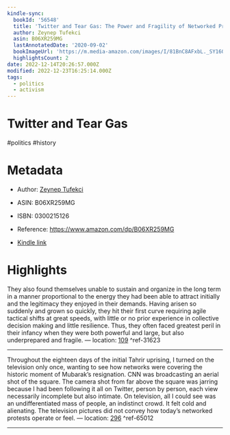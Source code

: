 ```yaml
---
kindle-sync:
  bookId: '56548'
  title: 'Twitter and Tear Gas: The Power and Fragility of Networked Protest'
  author: Zeynep Tufekci
  asin: B06XR259MG
  lastAnnotatedDate: '2020-09-02'
  bookImageUrl: 'https://m.media-amazon.com/images/I/81BnC8AFxbL._SY160.jpg'
  highlightsCount: 2
date: 2022-12-14T20:26:57.000Z
modified: 2022-12-23T16:25:14.000Z
tags:
  - politics
  - activism
---
```

# Twitter and Tear Gas

#politics #history 

# Metadata

* Author: [Zeynep Tufekci](https://www.amazon.com/Zeynep-Tufekci/e/B0722N5KGZ/ref=dp_byline_cont_ebooks_1)

* ASIN: B06XR259MG

* ISBN: 0300215126

* Reference: <https://www.amazon.com/dp/B06XR259MG>

* [Kindle link](kindle://book?action=open&asin=B06XR259MG)

# Highlights

They also found themselves unable to sustain and organize in the long term in a manner proportional to the energy they had been able to attract initially and the legitimacy they enjoyed in their demands. Having arisen so suddenly and grown so quickly, they hit their first curve requiring agile tactical shifts at great speeds, with little or no prior experience in collective decision making and little resilience. Thus, they often faced greatest peril in their infancy when they were both powerful and large, but also underprepared and fragile. — location: [109](kindle://book?action=open&asin=B06XR259MG&location=109) ^ref-31623

---

Throughout the eighteen days of the initial Tahrir uprising, I turned on the television only once, wanting to see how networks were covering the historic moment of Mubarak’s resignation. CNN was broadcasting an aerial shot of the square. The camera shot from far above the square was jarring because I had been following it all on Twitter, person by person, each view necessarily incomplete but also intimate. On television, all I could see was an undifferentiated mass of people, an indistinct crowd. It felt cold and alienating. The television pictures did not convey how today’s networked protests operate or feel. — location: [296](kindle://book?action=open&asin=B06XR259MG&location=296) ^ref-65012

---
